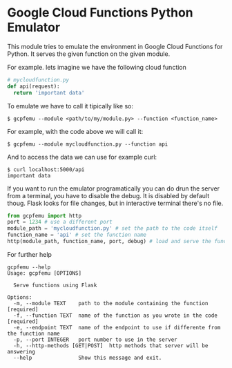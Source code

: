 # Google Cloud Functions Python Emulator

This module tries to emulate the environment in Google Cloud Functions for
Python. It serves the given function on the given module.

For example. lets imagine we have the following cloud function
```python
# mycloudfunction.py
def api(request):
  return 'important data'
```
To emulate we have to call it tipically like so:
```
$ gcpfemu --module <path/to/my/module.py> --function <function_name>
```
For example, with the code above we will call it:
```
$ gcpfemu --module mycloudfunction.py --function api
```
And to access the data we can use for example curl:
```
$ curl localhost:5000/api
important data
```

If you want to run the emulator programatically you can do drun the server 
from a terminal, you have to disable the debug. It is
disabled by default thoug. Flask looks for file changes, but in interactive
terminal there's no file.
```python
from gcpfemu import http 
port = 1234 # use a different port
module_path = 'mycloudfunction.py' # set the path to the code itself
function_name = 'api' # set the function name
http(module_path, function_name, port, debug) # load and serve the function
```
For further help
```
gcpfemu --help
Usage: gcpfemu [OPTIONS]

  Serve functions using Flask

Options:
  -m, --module TEXT    path to the module containing the function  [required]
  -f, --function TEXT  name of the function as you wrote in the code [required]
  -e, --endpoint TEXT  name of the endpoint to use if differente from the function name
  -p, --port INTEGER   port number to use in the server
  -h, --http-methods [GET|POST]  http methods that server will be answering
  --help               Show this message and exit.
```
